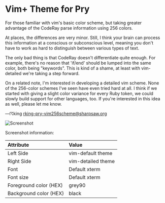 Vim+ Theme for Pry
==================

For those familiar with vim's basic color scheme, but taking greater advantage
of the CodeRay parse information using 256 colors.

At places, the differences are very minor. Still, I think your brain can
process this information at a conscious or subconscious level, meaning you
don't have to work as hard to distinguish between various types of text.

The only bad thing is that CodeRay doesn't differentiate quite enough. For
example, there's no reason that 'if/end' should be lumped into the same color,
both being "keywords". This is kind of a shame, at least with vim-detailed
we're taking a step forward.

On a related note, I'm interested in developing a detailed vim scheme. None of
the 256-color schemes I've seen have even tried hard at all. I think if we
started with giving a slight color variance for every Ruby token, we could
slowly build support for other languages, too. If you're interested in this
idea as well, please let me know.

—☈king <rking-pry-vim256scheme@sharpsaw.org>

![Screenshot](/kyrylo/pry-theme-collection/raw/master/vim-detailed/screenshot.png)

Screenshot information:

| Attribute              | Value
|:-----------------------|:----------------------
| Left Side              | vim-default theme
| Right Side             | vim-detailed theme
| Font                   | Default xterm
| Font size              | Default xterm
| Foreground color (HEX) | grey90
| Background color (HEX) | black
